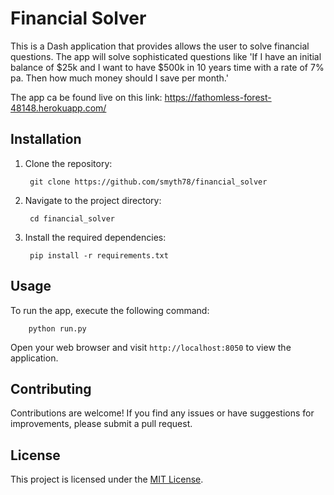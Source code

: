 # Financial Solver 

This is a Dash application that provides allows the user to solve financial questions. The app will solve sophisticated questions like 'If I have an initial balance of $25k and I want to have $500k in 10 years time with a rate of 7% pa. Then how much money should I save per month.'

The app ca be found live on this link: https://fathomless-forest-48148.herokuapp.com/

## Installation

1. Clone the repository:

        git clone https://github.com/smyth78/financial_solver


2. Navigate to the project directory:

        cd financial_solver


3. Install the required dependencies:


        pip install -r requirements.txt

## Usage

To run the  app, execute the following command:


        python run.py

Open your web browser and visit `http://localhost:8050` to view the application.

## Contributing

Contributions are welcome! If you find any issues or have suggestions for improvements, please submit a pull request.

## License

This project is licensed under the [MIT License](LICENSE).

  
